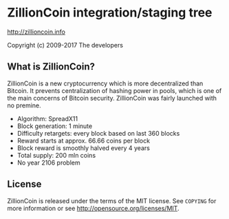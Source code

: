 ZillionCoin integration/staging tree
================================

http://zillioncoin.info

Copyright (c) 2009-2017 The developers

What is ZillionCoin?
----------------

ZillionCoin is a new cryptocurrency which is more decentralized than Bitcoin. It prevents centralization of hashing power in pools, which is one of the main concerns of Bitcoin security. ZillionCoin was fairly launched with no premine.
 - Algorithm: SpreadX11
 - Block generation: 1 minute
 - Difficulty retargets: every block based on last 360 blocks
 - Reward starts at approx. 66.66 coins per block
 - Block reward is smoothly halved every 4 years
 - Total supply: 200 mln coins
 - No year 2106 problem

License
-------

ZillionCoin is released under the terms of the MIT license. See `COPYING` for more
information or see http://opensource.org/licenses/MIT.
